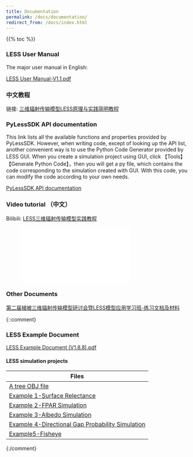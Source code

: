 ```yaml
---
title: Documentation
permalink: /docs/documentation/
redirect_from: /docs/index.html
---
```


{{% toc %}}


### LESS User Manual
The major user manual in English:

[LESS User Manual-V1.1.pdf](http://lessrt.org/Attachments/LESS_User_Manual-V1.1.pdf)

### 中文教程

链接: [三维辐射传输模型LESS原理与实践简明教程](https://pan.baidu.com/s/1ZraBG3yFZaePlqjxKEr4Zw?pwd=6bg7)

### PyLessSDK API documentation
This link lists all the available functions and properties provided by PyLessSDK. However, when writing code, except of 
looking up the API list, another convenient way is to use the Python Code Generator provided by LESS GUI. When you create
a simulation project using GUI, click 【Tools】【Generate Python Code】，then you will get a py file, which contains the code corresponding to the simulation created with GUI. With this code, you can modify the code according to your own needs. 

[PyLessSDK API documentation](https://lessrt.org/sdk_api_doc/index.html)

### Video tutorial （中文）

Bilibili: [LESS三维辐射传输模型实践教程](https://www.bilibili.com/video/BV1Po4y1R7ys/)

<figure class="video_container">
<iframe src="//player.bilibili.com/player.html?aid=374298277&bvid=BV1Po4y1R7ys&cid=305199913&page=1" scrolling="no" border="0" frameborder="no" framespacing="0" allowfullscreen="true"> </iframe>
</figure>

### Other Documents
[第二届植被三维辐射传输模型研讨会暨LESS模型应用学习班-练习文档及材料](https://pan.baidu.com/s/1bjuA82egPU2GKq3WWT_YRg?pwd=uq0e)

{::comment}
### LESS Example Document

[LESS Example Document (V1.8.8).pdf](http://lessrt.org/Attachments/LESS_Example_Document_V1.8.8.pdf)

#### LESS simulation projects

| Files |
| ------ |
| [A tree OBJ file](http://lessrt.org/Attachments/OBJ_File.zip) | 
| [Example 1-Surface Relectance](http://lessrt.org/Attachments/Example1-Surface_reflectance.zip) |
| [Example 2-FPAR Simulation](http://lessrt.org/Attachments/Example2-fPAR.zip) |
| [Example 3-Albedo Simulation](http://lessrt.org/Attachments/Example3-albedo.zip) |
| [Example 4-Directional Gap Probability Simulation](http://lessrt.org/Attachments/Example4-directional_gap_probability.zip) |
| [Example5-Fisheye](http://lessrt.org/Attachments/Example5-Fisheye.zip)|
{:/comment}
